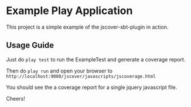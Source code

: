 Example Play Application
=====================================

This project is a simple example of the jscover-sbt-plugin in action.


Usage Guide
-------------------------

Just do `play test` to run the ExampleTest and generate a coverage report.

Then do `play run` and open your browser to `http://localhost:9000/jscover/javascripts/jscoverage.html`

You should see the a coverage report for a single jquery javascript file.


Cheers!

